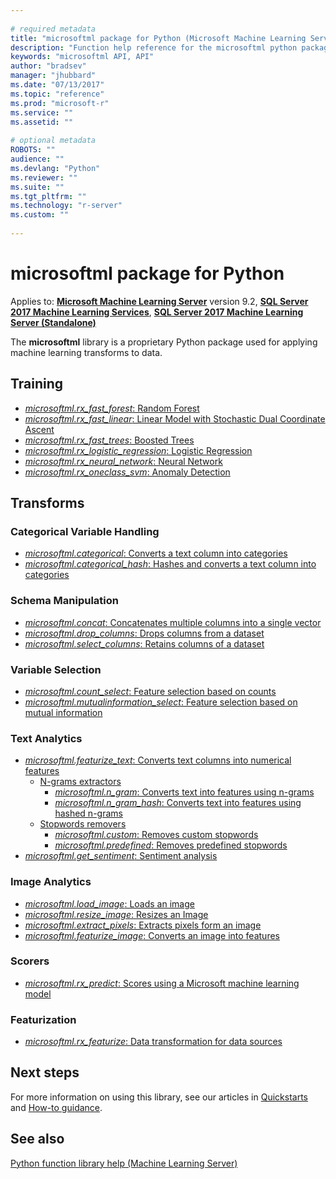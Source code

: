 ```yaml
--- 
 
# required metadata 
title: "microsoftml package for Python (Microsoft Machine Learning Server) | Microsoft Docs" 
description: "Function help reference for the microsoftml python package of Microsoft Machine Learning Server." 
keywords: "microsoftml API, API" 
author: "bradsev" 
manager: "jhubbard" 
ms.date: "07/13/2017" 
ms.topic: "reference" 
ms.prod: "microsoft-r" 
ms.service: "" 
ms.assetid: "" 
 
# optional metadata 
ROBOTS: "" 
audience: "" 
ms.devlang: "Python" 
ms.reviewer: "" 
ms.suite: "" 
ms.tgt_pltfrm: "" 
ms.technology: "r-server" 
ms.custom: "" 
 
---
```


# microsoftml package for Python

Applies to: [**Microsoft Machine Learning Server**](../what-is-microsoft-r-server.md) version 9.2, [**SQL Server 2017 Machine Learning Services**](https://docs.microsoft.com/sql/advanced-analytics/python/sql-server-python-services), [**SQL Server 2017 Machine Learning Server (Standalone)**](https://docs.microsoft.com/sql/advanced-analytics/r/r-server-standalone#whats-new-in-microsoft-machine-learning-server)

The **microsoftml** library is a proprietary Python package used for applying machine learning transforms to data.


## Training

* [*microsoftml.rx_fast_forest*: Random Forest](rx-fast-forest.md) 
* [*microsoftml.rx_fast_linear*: Linear Model with Stochastic Dual Coordinate Ascent](rx-fast-linear.md) 
* [*microsoftml.rx_fast_trees*: Boosted Trees](rx-fast-trees.md) 
* [*microsoftml.rx_logistic_regression*: Logistic Regression](rx-logistic-regression.md) 
* [*microsoftml.rx_neural_network*: Neural Network](rx-neural-network.md) 
* [*microsoftml.rx_oneclass_svm*: Anomaly Detection](rx-oneclass-svm.md) 


## Transforms

### Categorical Variable Handling

* [*microsoftml.categorical*: Converts a text column into categories](categorical.md) 
* [*microsoftml.categorical_hash*: Hashes and converts a text column into categories](categorical-hash.md) 


### Schema Manipulation

* [*microsoftml.concat*: Concatenates multiple columns into a single vector](concat.md) 
* [*microsoftml.drop_columns*: Drops columns from a dataset](drop-columns.md) 
* [*microsoftml.select_columns*: Retains columns of a dataset](select-columns.md) 


### Variable Selection

* [*microsoftml.count_select*: Feature selection based on counts](count-select.md) 
* [*microsoftml.mutualinformation_select*: Feature selection based on mutual information](mutualinformation-select.md) 


### Text Analytics

* [*microsoftml.featurize_text*: Converts text columns into numerical features](featurize-text.md) 
  * [N-grams extractors](featurize-text.md) 
    * [*microsoftml.n_gram*: Converts text into features using n-grams](n-gram.md) 
    * [*microsoftml.n_gram_hash*: Converts text into features using hashed n-grams](n-gram-hash.md) 
  * [Stopwords removers](featurize-text.md) 
    * [*microsoftml.custom*: Removes custom stopwords](custom.md) 
    * [*microsoftml.predefined*: Removes predefined stopwords](predefined.md) 
* [*microsoftml.get_sentiment*: Sentiment analysis](get-sentiment.md) 


### Image Analytics

* [*microsoftml.load_image*: Loads an image](load-image.md) 
* [*microsoftml.resize_image*: Resizes an Image](resize-image.md) 
* [*microsoftml.extract_pixels*: Extracts pixels form an image](extract-pixels.md) 
* [*microsoftml.featurize_image*: Converts an image into features](featurize-image.md) 


### Scorers

* [*microsoftml.rx_predict*: Scores using a Microsoft machine learning model](rx-predict.md) 


### Featurization

* [*microsoftml.rx_featurize*: Data transformation for data sources](rx-featurize.md) 


## Next steps

For more information on using this library, see our articles in [Quickstarts]() and [How-to guidance]().

## See also

 [Python function library help (Machine Learning Server)](../introducing-python-package-reference.md)   